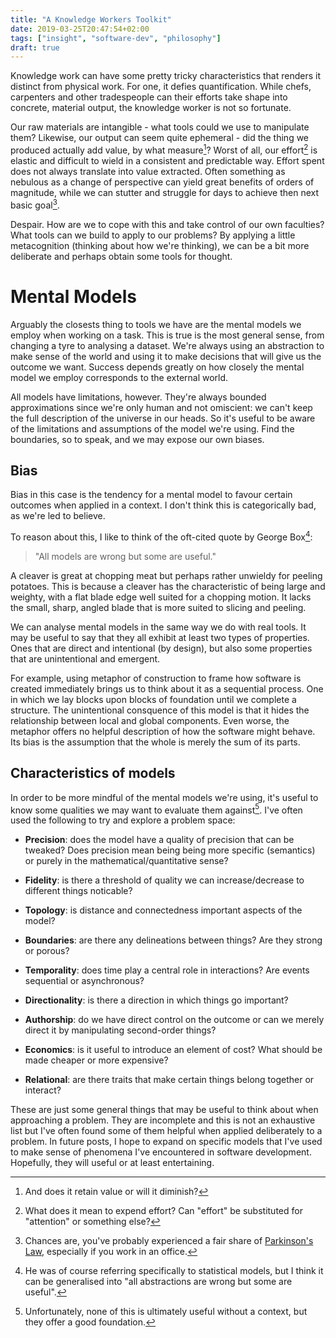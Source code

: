 ```yaml
---
title: "A Knowledge Workers Toolkit"
date: 2019-03-25T20:47:54+02:00
tags: ["insight", "software-dev", "philosophy"]
draft: true
---
```


Knowledge work can have some pretty tricky characteristics that renders it
distinct from physical work. For one, it defies quantification. While chefs,
carpenters and other tradespeople can their efforts take shape into concrete,
material output, the knowledge worker is not so fortunate.

Our raw materials are intangible - what tools could we use to manipulate them?
Likewise, our output can seem quite ephemeral - did the thing we produced
actually add value, by what measure[^value]? Worst of all, our effort[^effort]
is elastic and difficult to wield in a consistent and predictable way.  Effort
spent does not always translate into value extracted. Often something as
nebulous as a change of perspective can yield great benefits of orders of
magnitude, while we can stutter and struggle for days to achieve then next
basic goal[^parkinsons].

Despair. How are we to cope with this and take control of our own faculties?
What tools can we build to apply to our problems? By applying a little
metacognition (thinking about how we're thinking), we can be a bit more
deliberate and perhaps obtain some tools for thought.

# Mental Models

Arguably the closests thing to tools we have are the mental models we employ
when working on a task. This is true is the most general sense, from changing a
tyre to analysing a dataset. We're always using an abstraction to make sense of
the world and using it to make decisions that will give us the outcome we want.
Success depends greatly on how closely the mental model we employ corresponds
to the external world.

All models have limitations, however. They're always bounded approximations
since we're only human and not omiscient: we can't keep the full description of
the universe in our heads. So it's useful to be aware of the limitations and
assumptions of the model we're using. Find the boundaries, so to speak, and we
may expose our own biases.

## Bias

Bias in this case is the tendency for a mental model to favour certain outcomes
when applied in a context. I don't think this is categorically bad, as we're
led to believe.

To reason about this, I like to think of the oft-cited quote by George
Box[^box]:

> "All models are wrong but some are useful."

A cleaver is great at chopping meat but perhaps rather unwieldy for peeling
potatoes. This is because a cleaver has the characteristic of being large and
weighty, with a flat blade edge well suited for a chopping motion. It lacks the
small, sharp, angled blade that is more suited to slicing and peeling.

We can analyse mental models in the same way we do with real tools. It may be
useful to say that they all exhibit at least two types of properties. Ones that
are direct and intentional (by design), but also some properties that are
unintentional and emergent. 

For example, using metaphor of construction to frame how software is created
immediately brings us to think about it as a sequential process. One in which
we lay blocks upon blocks of foundation until we complete a structure.  The
unintentional consquence of this model is that it hides the relationship
between local and global components. Even worse, the metaphor offers no helpful
description of how the software might behave. Its bias is the assumption that
the whole is merely the sum of its parts.


## Characteristics of models

In order to be more mindful of the mental models we're using, it's useful to
know some qualities we may want to evaluate them against[^context]. I've often
used the following to try and explore a problem space:

* **Precision**: does the model have a quality of precision that can be
  tweaked?  Does precision mean being being more specific (semantics) or purely
  in the mathematical/quantitative sense?

* **Fidelity**: is there a threshold of quality we can increase/decrease to
  different things noticable?

* **Topology**: is distance and connectedness important aspects of the model?

* **Boundaries**: are there any delineations between things? Are they strong or
  porous?

* **Temporality**: does time play a central role in interactions? Are events
  sequential or asynchronous?

* **Directionality**: is there a direction in which things go important?

* **Authorship**: do we have direct control on the outcome or can we merely
  direct it by manipulating second-order things?

* **Economics**: is it useful to introduce an element of cost? What should be
  made cheaper or more expensive?

* **Relational**: are there traits that make certain things belong together or
  interact?

These are just some general things that may be useful to think about when
approaching a problem. They are incomplete and this is not an exhaustive list
but I've often found some of them helpful when applied deliberately to a
problem. In future posts, I hope to expand on specific models that I've used to
make sense of phenomena I've encountered in software development. Hopefully,
they will useful or at least entertaining.

[^value]: And does it retain value or will it diminish?

[^effort]: What does it mean to expend effort? Can "effort" be substituted for "attention" or something else?

[^parkinsons]: Chances are, you've probably experienced a fair share of [Parkinson's Law](https://en.wikipedia.org/wiki/Parkinson%27s_law), especially if you work in an office.

[^box]: He was of course referring specifically to statistical models, but I think it can be generalised into "all abstractions are wrong but some are useful".

[^context]: Unfortunately, none of this is ultimately useful without a context, but they offer a good foundation.
